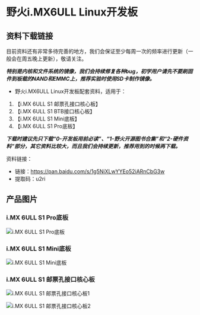 # 野火i.MX6ULL Linux开发板

## 资料下载链接
目前资料还有非常多待完善的地方，我们会保证至少每周一次的频率进行更新（一般会在周五晚上更新），敬请关注。

_**特别是内核和文件系统的镜像，我们会持续修复各种bug，初学用户请先不要刷固件到板载的NAND和EMMC上，推荐实验时使用SD卡制作镜像。**_

* 野火i.MX6ULL Linux开发板配套资料，适用于：

1. 【i.MX 6ULL S1 邮票孔接口核心板】
2. 【i.MX 6ULL S1 BTB接口核心板】
3. 【i.MX 6ULL S1 Mini底板】
4. 【i.MX 6ULL S1 Pro底板】
   
_**下载时建议先只下载“0-开发板用前必读”、“1-野火开源图书合集”和“2-硬件资料”部分，其它资料比较大，而且我们会持续更新，推荐用到的时候再下载。**_


资料链接：
* 链接：https://pan.baidu.com/s/1g5NiXLwYYEo52iARnCbG3w 
* 提取码：u2ri 



## 产品图片



### i.MX 6ULL S1 Pro底板
![i.MX 6ULL S1 Pro底板](https://raw.githubusercontent.com/wiki/Embdefire/products/images/Linux系列产品/i_MX6ULL/i_MX_6ULL_S1_Pro底板.jpg)

### i.MX 6ULL S1 Mini底板
![i.MX 6ULL S1 Mini底板](https://raw.githubusercontent.com/wiki/Embdefire/products/images/Linux系列产品/i_MX6ULL/i_MX_6ULL_S1_Mini底板.jpg)


### i.MX 6ULL S1 邮票孔接口核心板
![i.MX 6ULL S1 邮票孔接口核心板1](https://raw.githubusercontent.com/wiki/Embdefire/products/images/Linux系列产品/i_MX6ULL/i_MX_6ULL_S1_邮票孔接口核心板1.jpg)

![i.MX 6ULL S1 邮票孔接口核心板2](https://raw.githubusercontent.com/wiki/Embdefire/products/images/Linux系列产品/i_MX6ULL/i_MX_6ULL_S1_邮票孔接口核心板2.jpg)